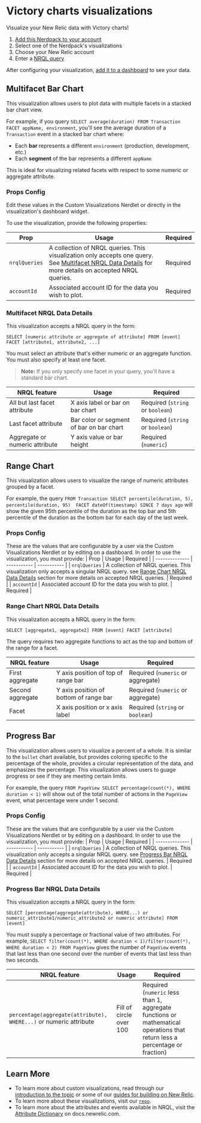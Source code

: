 # Victory charts visualizations
Visualize your New Relic data with Victory charts!

1. [Add this Nerdpack to your account](https://developer.newrelic.com/build-apps/publish-deploy/subscribe/)
2. Select one of the Nerdpack's visualizations
3. Choose your New Relic account
4. Enter a [NRQL query](https://docs.newrelic.com/docs/query-your-data/nrql-new-relic-query-language/get-started/introduction-nrql-new-relics-query-language/)

After configuring your visualization, [add it to a dashboard](https://docs.newrelic.com/docs/query-your-data/explore-query-data/dashboards/add-custom-visualizations-your-dashboards/) to see your data.

## Multifacet Bar Chart
This visualization allows users to plot data with multiple facets in a stacked bar chart view. 

For example, if you query `SELECT average(duration) FROM Transaction FACET appName, environment`, you'll see the average duration of a `Transaction` event in a stacked bar chart where: 

- Each **bar** represents a different `environment` (production, development, etc.) 
- Each **segment** of the bar represents a different `appName`

This is ideal for visualizing related facets with respect to some numeric or aggregate attribute. 

### Props Config
Edit these values in the Custom Visualizations Nerdlet or directly in the visualization's dashboard widget. 

To use the visualization, provide the following properties: 

| Prop  | Usage      | Required |
| -------------- | ----------- | ----------- |
| `nrqlQueries`     | A collection of NRQL queries. This visualization only accepts one query. See [Multifacet NRQL Data Details](#multifacet-nrql-data-details) for more details on accepted NRQL queries.      | Required    |
| `accountId`   | Associated account ID for the data you wish to plot. | Required     |


### Multifacet NRQL Data Details

This visualization accepts a NRQL query in the form:

 ```
 SELECT [numeric attribute or aggregate of attribute] FROM [event] FACET [attribute1, attribute2, ...]
 ``` 
You must select an attribute that's either numeric or an aggregate function. You must also specify at least one facet. 

> **Note:** If you only specify one facet in your query, you'll have a standard bar chart.

| NRQL feature   | Usage      | Required |
| -------------- | ----------- | ----------- |
| All but last facet attribute     | X axis label or bar on bar chart      | Required (`string` or `boolean`)     |
| Last facet attribute   | Bar color or segment of bar on bar chart       | Required (`string` or `boolean`)       |
| Aggregate or numeric attribute   | Y axis value or bar height       | Required (`numeric`)       |


## Range Chart
This visualization allows users to visualize the range of numeric attributes grouped by a facet. 

For example, the query `FROM Transaction SELECT percentile(duration, 5), percentile(duration, 95)  FACET dateOf(timestamp) SINCE 7 days ago` will show the given 95th percentile of the duration as the top bar and 5th percentile of the duration as the bottom bar for each day of the last week. 

### Props Config
These are the values that are configurable by a user via the Custom Visualizations Nerdlet or by editing on a dashboard. In order to use the visualization, you must provide: 
| Prop  | Usage      | Required |
| -------------- | ----------- | ----------- |
| `nrqlQueries`     | A collection of NRQL queries. This visualization only accepts a singular NRQL query. see [Range Chart NRQL Data Details](#range-chart-nrql-data-details) section for more details on accepted NRQL queries.      | Required    |
| `accountId`   | Associated account ID for the data you wish to plot. | Required     |


### Range Chart NRQL Data Details

This visualization accepts a NRQL query in the form:

 ```
 SELECT [aggregate1, aggregate2] FROM [event] FACET [attribute]
 ``` 

 The query requires two aggregate functions to act as the top and bottom of the range for a facet. 

| NRQL feature   | Usage      | Required |
| -------------- | ----------- | ----------- |
| First aggregate     | Y axis position of top of range bar      | Required (`numeric` or aggregate)     |
| Second aggregate   | Y axis position of bottom of range bar       | Required (`numeric` or aggregate)        |
| Facet     | X axis position or x axis label   | Required (`string` or `boolean`)       |

## Progress Bar

This visualization allows users to visualize a percent of a whole. It is similar to the `bullet` chart available, but provides coloring specific to the percentage of the whole, provides a circular representation of the data, and emphasizes the percentage. This visualization allows users to guage progress or see if they are meeting certain limits.

For example, the query `FROM PageView SELECT percentage(count(*), WHERE duration < 1)` will show out of the total number of actions in the `PageView` event, what percentage were under 1 second. 

### Props Config

These are the values that are configurable by a user via the Custom Visualizations Nerdlet or by editing on a dashboard. In order to use the visualization, you must provide: 
| Prop  | Usage      | Required |
| -------------- | ----------- | ----------- |
| `nrqlQueries`     | A collection of NRQL queries. This visualization only accepts a singular NRQL query. see [Progress Bar NRQL Data Details](#range-chart-nrql-data-details) section for more details on accepted NRQL queries.      | Required    |
| `accountId`   | Associated account ID for the data you wish to plot. | Required     |


### Progress Bar NRQL Data Details

This visualization accepts a NRQL query in the form:

 ```
 SELECT [percentage(aggregate(attribute), WHERE...) or numeric_attribute1/numeric_attribute2 or numeric attribute] FROM [event] 
 ``` 

You must supply a percentage or fractional value of two attributes. For example, `SELECT filter(count(*), WHERE duration < 1)/filter(count(*), WHERE duration < 2) FROM PageView` gives the number of `PageView` events that last less than one second over the number of events that last less than two seconds. 

| NRQL feature   | Usage      | Required |
| -------------- | ----------- | ----------- |
| `percentage(aggregate(attribute), WHERE...)` or numeric attribute | Fill of circle over 100     | Required (`numeric` less than 1, aggregate functions or mathematical operations that return less a percentage or fraction)     |

## Learn More

* To learn more about custom visualizations, read through our [introduction to the topic](https://developer.newrelic.com/explore-docs/custom-viz/) or some of our [guides for building on New Relic](https://developer.newrelic.com/build-apps/).
* To learn more about these visualizations, visit our [`repo`](https://github.com/newrelic/nr1-victory-visualizations).
* To learn more about the attributes and events available in NRQL, visit the [Attribute Dictionary](https://docs.newrelic.com/attribute-dictionary/) on docs.newrelic.com. 
